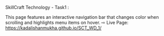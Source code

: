 SkillCraft Technology - Task1 : 

This page features an interactive navigation bar that changes color when scrolling and highlights menu items on hover.
⇨ Live Page: https://kadalishanmukha.github.io/SCT_WD_1/
